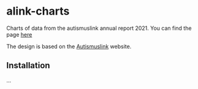 # alink-charts
Charts of data from the autismuslink annual report 2021.
You can find the page [here](https://patrikackermann.github.io/alink-charts/)

The design is based on the [Autismuslink](https://autismuslink.ch) website.

## Installation
...
